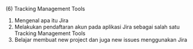 (6) Tracking Management Tools

1. Mengenal apa itu Jira 
2. Melakukan pendaftaran akun pada aplikasi Jira sebagai salah satu Tracking Management Tools
3. Belajar membuat new project dan juga new issues menggunakan Jira